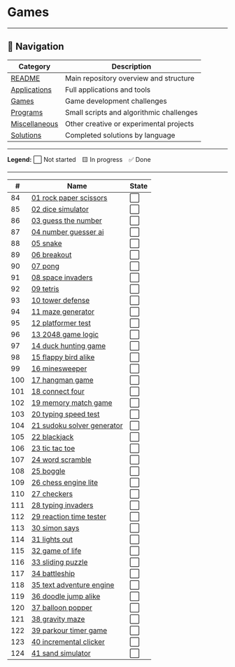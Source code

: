 # Games

---

## 🧭 Navigation

| Category | Description |
| -------- | ----------- |
| [README](/README.md) | Main repository overview and structure |
| [Applications](../applications/INDEX.md) | Full applications and tools |
| [Games](../games/INDEX.md) | Game development challenges |
| [Programs](../programs/INDEX.md) | Small scripts and algorithmic challenges |
| [Miscellaneous](../miscellaneous/INDEX.md) | Other creative or experimental projects |
| [Solutions](../../solutions/INDEX.md) | Completed solutions by language |

---

**Legend:**
⬜ Not started 🟨 In progress ✅ Done

---


| #   | Name                                | State |
| --- | ----------------------------------- | ----- |
| 84 | [01 rock paper scissors](/challenges/games/details/01-rock-paper-scissors.md) | ⬜ |
| 85 | [02 dice simulator](/challenges/games/details/02-dice-simulator.md) | ⬜ |
| 86 | [03 guess the number](/challenges/games/details/03-guess-the-number.md) | ⬜ |
| 87 | [04 number guesser ai](/challenges/games/details/04-number-guesser-ai.md) | ⬜ |
| 88 | [05 snake](/challenges/games/details/05-snake.md) | ⬜ |
| 89 | [06 breakout](/challenges/games/details/06-breakout.md) | ⬜ |
| 90 | [07 pong](/challenges/games/details/07-pong.md) | ⬜ |
| 91 | [08 space invaders](/challenges/games/details/08-space-invaders.md) | ⬜ |
| 92 | [09 tetris](/challenges/games/details/09-tetris.md) | ⬜ |
| 93 | [10 tower defense](/challenges/games/details/10-tower-defense.md) | ⬜ |
| 94 | [11 maze generator](/challenges/games/details/11-maze-generator.md) | ⬜ |
| 95 | [12 platformer test](/challenges/games/details/12-platformer-test.md) | ⬜ |
| 96 | [13 2048 game logic](/challenges/games/details/13-2048-game-logic.md) | ⬜ |
| 97 | [14 duck hunting game](/challenges/games/details/14-duck-hunting-game.md) | ⬜ |
| 98 | [15 flappy bird alike](/challenges/games/details/15-flappy-bird-alike.md) | ⬜ |
| 99 | [16 minesweeper](/challenges/games/details/16-minesweeper.md) | ⬜ |
| 100 | [17 hangman game](/challenges/games/details/17-hangman-game.md) | ⬜ |
| 101 | [18 connect four](/challenges/games/details/18-connect-four.md) | ⬜ |
| 102 | [19 memory match game](/challenges/games/details/19-memory-match-game.md) | ⬜ |
| 103 | [20 typing speed test](/challenges/games/details/20-typing-speed-test.md) | ⬜ |
| 104 | [21 sudoku solver generator](/challenges/games/details/21-sudoku-solver-generator.md) | ⬜ |
| 105 | [22 blackjack](/challenges/games/details/22-blackjack.md) | ⬜ |
| 106 | [23 tic tac toe](/challenges/games/details/23-tic-tac-toe.md) | ⬜ |
| 107 | [24 word scramble](/challenges/games/details/24-word-scramble.md) | ⬜ |
| 108 | [25 boggle](/challenges/games/details/25-boggle.md) | ⬜ |
| 109 | [26 chess engine lite](/challenges/games/details/26-chess-engine-lite.md) | ⬜ |
| 110 | [27 checkers](/challenges/games/details/27-checkers.md) | ⬜ |
| 111 | [28 typing invaders](/challenges/games/details/28-typing-invaders.md) | ⬜ |
| 112 | [29 reaction time tester](/challenges/games/details/29-reaction-time-tester.md) | ⬜ |
| 113 | [30 simon says](/challenges/games/details/30-simon-says.md) | ⬜ |
| 114 | [31 lights out](/challenges/games/details/31-lights-out.md) | ⬜ |
| 115 | [32 game of life](/challenges/games/details/32-game-of-life.md) | ⬜ |
| 116 | [33 sliding puzzle](/challenges/games/details/33-sliding-puzzle.md) | ⬜ |
| 117 | [34 battleship](/challenges/games/details/34-battleship.md) | ⬜ |
| 118 | [35 text adventure engine](/challenges/games/details/35-text-adventure-engine.md) | ⬜ |
| 119 | [36 doodle jump alike](/challenges/games/details/36-doodle-jump-alike.md) | ⬜ |
| 120 | [37 balloon popper](/challenges/games/details/37-balloon-popper.md) | ⬜ |
| 121 | [38 gravity maze](/challenges/games/details/38-gravity-maze.md) | ⬜ |
| 122 | [39 parkour timer game](/challenges/games/details/39-parkour-timer-game.md) | ⬜ |
| 123 | [40 incremental clicker](/challenges/games/details/40-incremental-clicker.md) | ⬜ |
| 124 | [41 sand simulator](/challenges/games/details/41-sand-simulator.md) | ⬜ |

